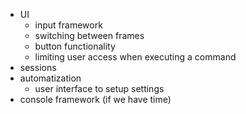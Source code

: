 - UI
    - input framework
    - switching between frames
    - button functionality
    - limiting user access when executing a command
- sessions
- automatization
    - user interface to setup settings
- console framework (if we have time)